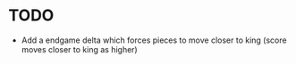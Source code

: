 # TODO

- Add a endgame delta which forces pieces to move closer to king (score moves closer to king as higher)
